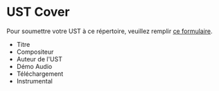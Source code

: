 # UST Cover

Pour soumettre votre UST à ce répertoire, veuillez remplir [ce formulaire]().

- Titre
- Compositeur
- Auteur de l'UST
- Démo Audio
- Téléchargement
- Instrumental
